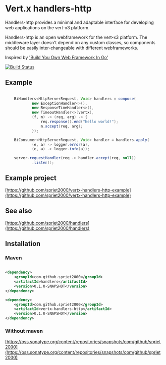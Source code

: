 # Vert.x handlers-http

Handlers-http provides a minimal and adaptable interface for developing web applications on the vert-x3 platform.

Handlers-http is an open webframework for the vert-x3 platform. The middleware layer doesn't depend on any custom classes, so components should be easily inter-changeable with different webframeworks.

Inspired by ['Build You Own Web Framework In Go'](https://www.nicolasmerouze.com/build-web-framework-golang)

[![Build Status](https://travis-ci.org/spriet2000/vertx-handlers-http.svg?branch=master)](https://travis-ci.org/spriet2000/vertx-handlers-http)

## Example

```java 
    
    BiHandlers<HttpServerRequest, Void> handlers = compose(
            new ExceptionHandler<>(),
            new ResponseTimeHandler<>(),
            new TimeoutHandler<>(vertx),
            (f, n) -> (req, arg) -> {
                req.response().end("hello world!");
                n.accept(req, arg);
            });

    BiConsumer<HttpServerRequest, Void> handler = handlers.apply(
            (e, a) -> logger.error(a),
            (e, a) -> logger.info(a));

    server.requestHandler(req -> handler.accept(req, null))
            .listen();

```


## Example project

[https://github.com/spriet2000/vertx-handlers-http-example](https://github.com/spriet2000/vertx-handlers-http-example)

## See also
[https://github.com/spriet2000/handlers](https://github.com/spriet2000/handlers)

## Installation

### Maven

```xml

<dependency>
    <groupId>com.github.spriet2000</groupId>
    <artifactId>handlers</artifactId>
    <version>0.1.0-SNAPSHOT</version>
</dependency>

<dependency>
    <groupId>com.github.spriet2000</groupId>
    <artifactId>vertx-handlers-http</artifactId>
    <version>0.1.0-SNAPSHOT</version>
</dependency>

```

### Without maven

[https://oss.sonatype.org/content/repositories/snapshots/com/github/spriet2000](https://oss.sonatype.org/content/repositories/snapshots/com/github/spriet2000)
